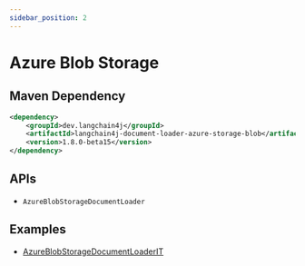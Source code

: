 ```yaml
---
sidebar_position: 2
---
```


# Azure Blob Storage


## Maven Dependency

```xml
<dependency>
    <groupId>dev.langchain4j</groupId>
    <artifactId>langchain4j-document-loader-azure-storage-blob</artifactId>
    <version>1.8.0-beta15</version>
</dependency>
```


## APIs

- `AzureBlobStorageDocumentLoader`


## Examples

- [AzureBlobStorageDocumentLoaderIT](https://github.com/langchain4j/langchain4j/blob/main/document-loaders/langchain4j-document-loader-azure-storage-blob/src/test/java/dev/langchain4j/data/document/loader/azure/storage/blob/AzureBlobStorageDocumentLoaderIT.java)
